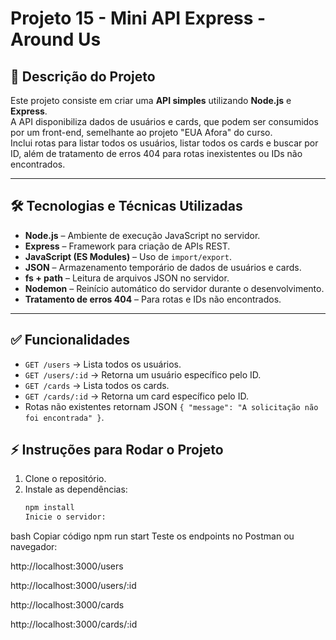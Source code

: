 # Projeto 15 - Mini API Express - Around Us

## 📖 Descrição do Projeto

Este projeto consiste em criar uma **API simples** utilizando **Node.js** e **Express**.  
A API disponibiliza dados de usuários e cards, que podem ser consumidos por um front-end, semelhante ao projeto "EUA Afora" do curso.  
Inclui rotas para listar todos os usuários, listar todos os cards e buscar por ID, além de tratamento de erros 404 para rotas inexistentes ou IDs não encontrados.

---

## 🛠 Tecnologias e Técnicas Utilizadas

- **Node.js** – Ambiente de execução JavaScript no servidor.
- **Express** – Framework para criação de APIs REST.
- **JavaScript (ES Modules)** – Uso de `import/export`.
- **JSON** – Armazenamento temporário de dados de usuários e cards.
- **fs + path** – Leitura de arquivos JSON no servidor.
- **Nodemon** – Reinício automático do servidor durante o desenvolvimento.
- **Tratamento de erros 404** – Para rotas e IDs não encontrados.

---

## ✅ Funcionalidades

- `GET /users` → Lista todos os usuários.
- `GET /users/:id` → Retorna um usuário específico pelo ID.
- `GET /cards` → Lista todos os cards.
- `GET /cards/:id` → Retorna um card específico pelo ID.
- Rotas não existentes retornam JSON `{ "message": "A solicitação não foi encontrada" }`.

## ⚡ Instruções para Rodar o Projeto

1. Clone o repositório.
2. Instale as dependências:
   ```bash
   npm install
   Inicie o servidor:
   ```

bash
Copiar código
npm run start
Teste os endpoints no Postman ou navegador:

http://localhost:3000/users

http://localhost:3000/users/:id

http://localhost:3000/cards

http://localhost:3000/cards/:id
